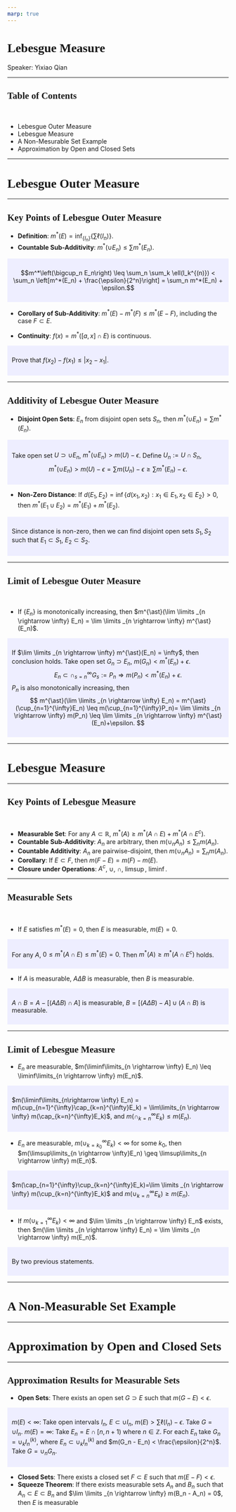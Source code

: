 ```yaml
---
marp: true
---
```

<style>
  section {
    font-family: 'LXGW Bright';
  }

  h1, h2, h3 {
    font-family: 'LXGW Bright';
  }
</style>
<style>
img[alt~="center"] {
  display: block;
  margin: 0 auto;
}
</style>
<style>
.note {
  background-color: #eef;
  padding: 10px;
  margin: 10px 0;
  text-align: left;
}
.warning {
  background-color: #fee;
  padding: 10px;
  margin: 10px 0;
  text-align: left;
}
</style>

# Lebesgue Measure

Speaker: Yixiao Qian

---

## Table of Contents

<br>

- Lebesgue Outer Measure
- Lebesgue Measure
- A Non-Mesurable Set Example
- Approximation by Open and Closed Sets

---

# Lebesgue Outer Measure

---

## Key Points of Lebesgue Outer Measure

- **Definition**: $m^{\ast}(E) = \inf_{\{I_n\}} \left\{ \sum \ell(I_n) \right\}$.
- **Countable Sub-Additivity**: $m^{\ast}(\cup E_n) \leq \sum m^{\ast}(E_n)$.

<div class=note>

$$m^*\left(\bigcup_n E_n\right) \leq \sum_n \sum_k \ell(I_k^{(n)}) < \sum_n \left[m^*(E_n) + \frac{\epsilon}{2^n}\right] = \sum_n m^*(E_n) + \epsilon.$$
</div>

- **Corollary of Sub-Additivity**: $m^{\ast}(E) - m^{\ast}(F) \leq m^{\ast}(E - F)$, including the case $F \subset E$.

- **Continuity**: $f(x) = m^{\ast}([a, x] \cap E)$ is continuous.

<div class=note>

Prove that $f(x_2) - f(x_1) \leq |x_2 - x_1|$.

</div>

---

## Additivity of Lebesgue Outer Measure

- **Disjoint Open Sets**: $E_n$ from disjoint open sets $S_n$, then $m^{\ast}(\cup E_n) = \sum m^{\ast}(E_n)$.

<div class=note>

Take open set $U \supset \cup E_n$, $m^{\ast}(\cup E_n) > m(U) - \epsilon$. Define $U_n := U \cap S_n$,
$$ m^{\ast}(\cup E_n) > m(U) - \epsilon = \sum m(U_n) -\epsilon \geq \sum m^{\ast}(E_n) -\epsilon. $$
</div>

- **Non-Zero Distance**: If $d(E_1, E_2) = \inf\{d(x_1,x_2):x_1 \in E_1, x_2 \in E_2\} > 0$, then $m^{\ast}(E_1 \cup E_2) = m^{\ast}(E_1) + m^{\ast}(E_2)$.

<div class=note>

Since distance is non-zero, then we can find disjoint open sets $S_1, S_2$ such that $E_1 \subset S_1$, $E_2 \subset S_2$.

</div>

---

## Limit of Lebesgue Outer Measure

<br>

- If $\{E_n\}$ is monotonically increasing, then $m^{\ast}(\lim \limits _{n \rightarrow \infty} E_n) = \lim \limits _{n \rightarrow \infty} m^{\ast}(E_n)$.

<div class=note>

If $\lim \limits _{n \rightarrow \infty} m^{\ast}(E_n) = \infty$, then conclusion holds. Take open set $G_n \supset E_n$, $m(G_n) < m^{\ast}(E_n) + \epsilon$.
$$ E_n \subset \cap_{s=n}^{\infty} G_s := P_n \Rightarrow m(P_n) < m^{\ast}(E_n) + \epsilon. $$
$P_n$ is also monotonically increasing, then
$$ m^{\ast}(\lim \limits _{n \rightarrow \infty} E_n) = m^{\ast}(\cup_{n=1}^{\infty}E_n) \leq m(\cup_{n=1}^{\infty}P_n)= \lim \limits _{n \rightarrow \infty} m(P_n) \leq \lim \limits _{n \rightarrow \infty} m^{\ast}(E_n)+\epsilon. $$

</div>

---

# Lebesgue Measure

---

## Key Points of Lebesgue Measure

<br>

- **Measurable Set**: For any $A \subset \mathbb{R}$, $m^{\ast}(A) \geq m^{\ast}(A \cap E) + m^{\ast}(A \cap E^c)$.
- **Countable Sub-Additivity**: $A_n$ are arbitrary, then $m(\cup_n A_n) \leq \sum_n m(A_n)$.
- **Countable Additivity**: $A_n$ are pairwise-disjoint, then $m(\cup_n A_n) = \sum_n m(A_n)$.
- **Corollary**: If $E \subset F$, then $m(F - E) = m(F) - m(E)$.
- **Closure under Operations**: $A^c$, $\cup$, $\cap$, $\limsup$, $\liminf$.

---

## Measurable Sets

<br>

- If $E$ satisfies $m^{\ast}(E) = 0$, then $E$ is measurable, $m(E) = 0$.

<div class=note>

For any $A$, $0 \leq m^{\ast}(A \cap E) \leq m^{\ast}(E) = 0$. Then $m^{\ast}(A) \geq m^{\ast}(A \cap E^c)$ holds.

</div>

- If $A$ is measurable, $A \Delta B$ is measurable, then $B$ is measurable.

<div class=note>

$A \cap B = A - [(A \Delta B) \cap A]$ is measurable, $B = [(A \Delta B) - A] \cup (A \cap B)$ is measurable.

</div>


---

## Limit of Lebesgue Measure

- $E_n$ are measurable, $m(\liminf\limits_{n \rightarrow \infty} E_n) \leq \liminf\limits_{n \rightarrow \infty} m(E_n)$.

<div class=note>

$m(\liminf\limits_{n\rightarrow \infty} E_n) = m(\cup_{n=1}^{\infty}\cap_{k=n}^{\infty}E_k) = \lim\limits_{n \rightarrow \infty} m(\cap_{k=n}^{\infty}E_k)$, and $m(\cap_{k=n}^{\infty} E_k) \leq m(E_n)$.

</div>

- $E_n$ are measurable, $m(\cup_{k=k_0}^{\infty}E_k) < \infty$ for some $k_0$, then $m(\limsup\limits_{n \rightarrow \infty}E_n) \geq \limsup\limits_{n \rightarrow \infty} m(E_n)$.

<div class=note>

$m(\cap_{n=1}^{\infty}\cup_{k=n}^{\infty}E_k)=\lim \limits _{n \rightarrow \infty} m(\cup_{k=n}^{\infty}E_k)$ and $m(\cup_{k=n}^{\infty}E_k) \geq m(E_n)$.
</div>

- If $m(\cup_{k=1}^{\infty}E_k) < \infty$ and $\lim \limits _{n \rightarrow \infty} E_n$ exists, then $m(\lim \limits _{n \rightarrow \infty} E_n) = \lim \limits _{n \rightarrow \infty} m(E_n)$.

<div class=note>

By two previous statements.

</div>

---

# A Non-Measurable Set Example

---

# Approximation by Open and Closed Sets

---

## Approximation Results for Measurable Sets

- **Open Sets**: There exists an open set $G \supset E$ such that $m(G - E) < \epsilon$.

<div class=note>

$m(E) < \infty$: Take open intervals $I_n$, $E \subset \cup I_n$, $m(E) > \sum \ell(I_n) - \epsilon$. Take $G = \cup I_n$.
$m(E) = \infty$: Take $E_n = E \cap [n, n+1)$ where $n \in \mathbb{Z}$. For each $E_n$ take $G_n = \cup_k I_n^{(k)}$, where $E_n \subset \cup_k I_n^{(k)}$ and $m(G_n - E_n) < \frac{\epsilon}{2^n}$. Take $G = \cup_n G_n$.
</div>

- **Closed Sets**: There exists a closed set $F \subset E$ such that $m(E - F) < \epsilon$.
- **Squeeze Theorem**: If there exists measurable sets $A_n$ and $B_n$ such that $A_n \subset E \subset B_n$ and $\lim \limits _{n \rightarrow \infty} m(B_n - A_n) = 0$, then $E$ is measurable




